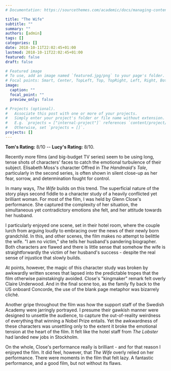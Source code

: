 ```yaml
---
# Documentation: https://sourcethemes.com/academic/docs/managing-content/

title: "The Wife"
subtitle: ""
summary: ""
authors: [admin]
tags: []
categories: []
date: 2018-10-11T22:02:45+01:00
lastmod: 2018-10-11T22:02:45+01:00
featured: false
draft: false

# Featured image
# To use, add an image named `featured.jpg/png` to your page's folder.
# Focal points: Smart, Center, TopLeft, Top, TopRight, Left, Right, BottomLeft, Bottom, BottomRight.
image:
  caption: ""
  focal_point: ""
  preview_only: false

# Projects (optional).
#   Associate this post with one or more of your projects.
#   Simply enter your project's folder or file name without extension.
#   E.g. `projects = ["internal-project"]` references `content/project/deep-learning/index.md`.
#   Otherwise, set `projects = []`.
projects: []
---
```


**Tom's Rating:** 8/10 -- **Lucy's Rating:** 8/10.

Recently more films (and big-budget TV series) seem to be using long, tense shots of characters' faces to catch the emotional turbulence of their subject. Elisabeth Moss's character Offred in *The Handmaid's Tale*, particularly in the second series, is often shown in silent close-up as her fear, sorrow, and determination fought for control.

In many ways, *The Wife* builds on this trend. The superficial nature of the story plays second fiddle to a character study of a heavily conflicted yet brilliant woman. For most of the film, I was held by Glenn Close's performance. She captured the complexity of her situation, the simultaneous yet contradictory emotions she felt, and her attitude towards her husband.

I particularly enjoyed one scene, set in their hotel room, where the couple lurch from arguing loudly to embracing over the news of their newly born grandchild. In this, and other scenes, the film makes no attempt to belittle the wife. "I am no victim,"  she tells her husband's pandering biographer. Both characters are flawed and there is little sense that somehow the wife is straightforwardly the victim of her husband's success - despite the real sense of injustice that slowly builds.

At points, however, the magic of this character study was broken by awkwardly written scenes that lapsed into the predictable tropes that the film otherwise painstakingly avoided. Close's "kingmaker" remark felt overly Claire Underwood. And in the final scene too, as the family fly back to the US onboard Concorde, the use of the blank page metaphor was bizarrely cliché.

Another gripe throughout the film was how the support staff of the Swedish Academy were jarringly portrayed. I presume their gawkish manner were designed to unsettle the audience, to capture the out-of-reality weirdness of everything that winning a Nobel Prize entails. Yet the awkwardness of these characters was unsettling only to the extent it broke the emotional tension at the heart of the film. It felt like the hotel staff from *The Lobster* had landed new jobs in Stockholm.

On the whole, Close's performance really is brilliant - and for that reason I enjoyed the film. It did feel, however, that *The Wife* overly relied on her performance. There were moments in the film that felt lazy. A fantastic performance, and a good film, but not without its flaws.
